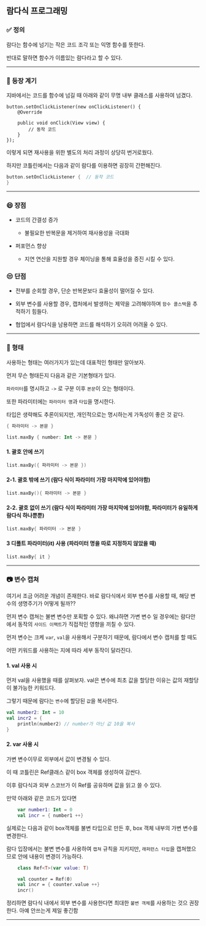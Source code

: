 ## 람다식 프로그래밍


### ✅ 정의
람다는 함수에 넘기는 작은 코드 조각 또는 익명 함수를 뜻한다.

반대로 말하면 함수가 이름있는 람다라고 할 수 있다.

---
### 🦸 등장 계기

지바에서는 코드를 함수에 넘길 때 아래와 같이 무명 내부 클래스를 사용하여 넘겼다.

```
button.setOnClickListener(new onClickListener() {
    @Override

    public void onClick(View view) {
        // 동작 코드
    }
});
```

이렇게 되면 재사용을 위한 별도의 처리 과정이 상당히 번거로웠다.

하지만 코틀린에서는 다음과 같이 람다를 이용하면 굉장히 간편해진다.

```kotlin
button.setOnClickListener {  // 동작 코드
}
```
---
### 😄 장점

- 코드의 간결성 증가
    - 불필요한 반복문을 제거하여 재사용성을 극대화

- 퍼포먼스 향상
    - 지연 연산을 지원할 경우 체이닝을 통해 효율성을 증진 시킬 수 있다.

### 😒 단점
- 전부를 순회할 경우, 단순 반복문보다 효율성이 떨어질 수 있다.

- 외부 변수를 사용할 경우, 캡처에서 발생하는 제약을 고려해야하며 `함수 콜스택`을 추적하기 힘들다.

- 협업에서 람다식을 남용하면 코드를 해석하기 오히려 어려울 수 있다.
---
### 🌉 형태

사용하는 형태는 여러가지가 있는데 대표적인 형태만 알아보자.

먼저 무슨 형태든지 다음과 같은 기본형태가 있다.

`파라미터`를 명시하고 `->` 로 구분 이후 `본문`이 오는 형태이다.

또한 파라미터에는 `파라미터 명`과 `타입`을 명시한다.

타입은 생략해도 추론이되지만, 개인적으로는 명시하는게 가독성이 좋은 것 같다.

```kotlin
{ 파라미터 -> 본문 }

list.maxBy { number: Int -> 본문 }
```

#### 1. 괄호 안에 쓰기
```kotlin
list.maxBy({ 파라미터 -> 본문 })
```

#### 2-1. 괄호 밖에 쓰기 (람다 식이 파라미터 가장 마지막에 있어야함)
```kotlin
list.maxBy(){ 파라미터 -> 본문 }
```

#### 2-2. 괄호 없이 쓰기 (람다 식이 파라미터 가장 마지막에 있어야함, 파라미터가 유일하게 람다식 하나뿐뿐)
```kotlin
list.maxBy{ 파라미터 -> 본문 }
```

#### 3 디폴트 파라미터(it) 사용 (파라미터 명을 따로 지정하지 않았을 때)
```kotlin
list.maxBy{ it }
```
---
### 📷 변수 캡쳐

여기서 조금 어려운 개념이 존재한다.
바로 람다식에서 외부 변수를 사용할 때, 해당 변수의 생명주기가 어떻게 될까??

먼저 변수 캡쳐는 불변 변수만 포획할 수 있다. 왜냐하면 가변 변수 일 경우에는
람다안에서 동작의 `사이드 이팩트`가 직접적인 영향을 끼칠 수 있다.

먼저 변수는 크케 `var`, `val`을 사용해서 구분하기 때문에, 람다에서 변수 캡처를 할 때도

어떤 키워드를 사용하는 지에 따라 세부 동작이 달라진다.

#### 1. val 사용 시

먼저 val을 사용했을 때를 살펴보자.
val은 변수에 최초 값을 할당한 이유는 값의 재할당이 불가능한 키워드다.

그렇기 때문에 람다는 `변수`에 할당된 `값`을 복사한다.

```kotlin
val number2: Int = 10
val incr2 = {
    println(number2) // number가 아닌 값 10을 복사
}
```

#### 2. var 사용 시

가변 변수이무로 외부에서 값이 변경될 수 있다.

이 때 코틀린은 Ref클래스 같이 box 객체를 생성하여 감싼다.

이후 람다식과 외부 스코브가 이 Ref를 공유하며 값을 읽고 쓸 수 있다.

만약 아래와 같은 코드가 있다면

```kotlin
    var number1: Int = 0
    val incr = { number1 ++}
```

실제로는 다음과 같이 box객체를 불변 타입으로 만든 후, box 객체 내부의 가변 변수를 변경한다.

람다 입장에서는 불변 변수를 사용하여 `캡쳐` 규칙을 지키지만, `래퍼런스 타입`을 캡쳐했으므로 안에 내용이 변경이 가능하다.

```kotlin
    class Ref<T>(var value: T)

    val counter = Ref(0)
    val incr = { counter.value ++}
    incr()
```

정리하면 람다식 내에서 외부 변수를 사용한다면 최대한 `불변 객체`를 사용하는 것으 권장한다.
아예 안쓰는게 제일 좋긴함

---